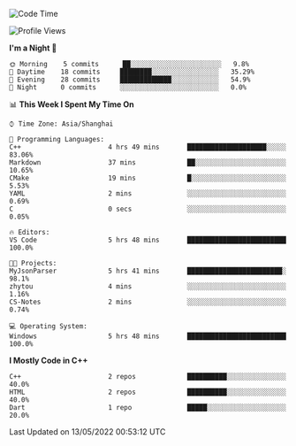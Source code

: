 <!--START_SECTION:waka-->
![Code Time](http://img.shields.io/badge/Code%20Time-5%20hrs%2048%20mins-blue)

![Profile Views](http://img.shields.io/badge/Profile%20Views-65-blue)

**I'm a Night 🦉** 

```text
🌞 Morning    5 commits      ██░░░░░░░░░░░░░░░░░░░░░░░   9.8% 
🌆 Daytime    18 commits     ████████░░░░░░░░░░░░░░░░░   35.29% 
🌃 Evening    28 commits     █████████████░░░░░░░░░░░░   54.9% 
🌙 Night      0 commits      ░░░░░░░░░░░░░░░░░░░░░░░░░   0.0%

```


📊 **This Week I Spent My Time On** 

```text
⌚︎ Time Zone: Asia/Shanghai

💬 Programming Languages: 
C++                      4 hrs 49 mins       ████████████████████░░░░░   83.06% 
Markdown                 37 mins             ██░░░░░░░░░░░░░░░░░░░░░░░   10.65% 
CMake                    19 mins             █░░░░░░░░░░░░░░░░░░░░░░░░   5.53% 
YAML                     2 mins              ░░░░░░░░░░░░░░░░░░░░░░░░░   0.69% 
C                        0 secs              ░░░░░░░░░░░░░░░░░░░░░░░░░   0.05%

🔥 Editors: 
VS Code                  5 hrs 48 mins       █████████████████████████   100.0%

🐱‍💻 Projects: 
MyJsonParser             5 hrs 41 mins       ████████████████████████░   98.1% 
zhytou                   4 mins              ░░░░░░░░░░░░░░░░░░░░░░░░░   1.16% 
CS-Notes                 2 mins              ░░░░░░░░░░░░░░░░░░░░░░░░░   0.74%

💻 Operating System: 
Windows                  5 hrs 48 mins       █████████████████████████   100.0%

```

**I Mostly Code in C++** 

```text
C++                      2 repos             ██████████░░░░░░░░░░░░░░░   40.0% 
HTML                     2 repos             ██████████░░░░░░░░░░░░░░░   40.0% 
Dart                     1 repo              █████░░░░░░░░░░░░░░░░░░░░   20.0%

```



 Last Updated on 13/05/2022 00:53:12 UTC
<!--END_SECTION:waka-->